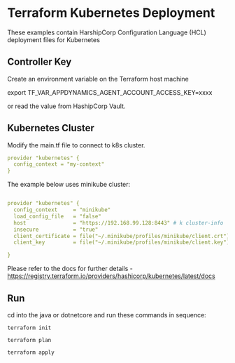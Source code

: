 # Terraform Kubernetes Deployment

These examples contain HarshipCorp Configuration Language (HCL)  deployment files for Kubernetes

## Controller Key

Create an environment variable on the Terraform host machine  

export TF_VAR_APPDYNAMICS_AGENT_ACCOUNT_ACCESS_KEY=xxxx

or read the value from HashipCorp Vault. 

## Kubernetes Cluster

Modify the main.tf file to connect to k8s cluster. 

```yaml
provider "kubernetes" {
  config_context = "my-context"
}
```

The example below uses minikube cluster: 

```yaml 

provider "kubernetes" {
  config_context     = "minikube"
  load_config_file   = "false"
  host               = "https://192.168.99.128:8443" # k cluster-info 
  insecure           = "true"
  client_certificate = file("~/.minikube/profiles/minikube/client.crt")
  client_key         = file("~/.minikube/profiles/minikube/client.key")

}

```

Please refer to the docs for further details -
 https://registry.terraform.io/providers/hashicorp/kubernetes/latest/docs

## Run 

cd into the java or dotnetcore and run these commands in sequence: 

`terraform init` 

`terraform plan`

`terraform apply`

